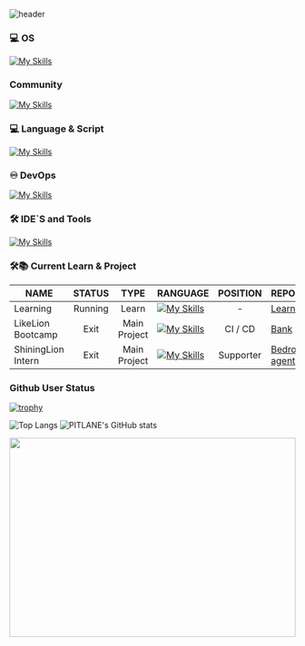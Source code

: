 ![header](https://capsule-render.vercel.app/api?type=waving&color=auto&height=300&section=header&text=Who%20am%20I&fontSize=90)

### 💻 OS
[![My Skills](https://skillicons.dev/icons?i=windows,ubuntu)](https://skillicons.dev)

### Community
[![My Skills](https://skillicons.dev/icons?i=discord)](https://skillicons.dev)

### 💻 Language & Script
[![My Skills](https://skillicons.dev/icons?i=bash,powershell,rust,go,cs,dotnet)](https://skillicons.dev)

### ♾ DevOps
[![My Skills](https://skillicons.dev/icons?i=linux,githubactions,docker,kubernetes,aws)](https://skillicons.dev)

### 🛠️ IDE`S and Tools
[![My Skills](https://skillicons.dev/icons?i=git,vscode,idea,rider)](https://skillicons.dev)
</br>

### 🛠📚 Current Learn & Project
| NAME               | STATUS  |     TYPE      | RANGUAGE                                                                                           | POSITION  | REPOSITORY                                                        |
| ------------------ | :-----: | :-----------: | -------------------------------------------------------------------------------------------------- | :-------: | ----------------------------------------------------------------- |
| Learning           | Running |     Learn     | [![My Skills](https://skillicons.dev/icons?i=go,cs,bash,powershell,linux)](https://skillicons.dev) |     -     | [Learn-Note](https://github.com/gunwoo8873/Learning.git)          |
| LikeLion Bootcamp  |  Exit   | Main Project  | [![My Skills](https://skillicons.dev/icons?i=html,css,js,rust,bash)](https://skillicons.dev)       |  CI / CD  | [Bank](https://github.com/gunwoo8873/LIKELION-BOOTCAMP)           |
| ShiningLion Intern |  Exit   | Main Project  | [![My Skills](https://skillicons.dev/icons?i=python,rust)](https://skillicons.dev)                 | Supporter | [Bedrock-agent](https://github.com/Byun-Sung-Ho/appCodeForRocket) |

### Github User Status
[![trophy](https://github-profile-trophy.vercel.app/?username=gunwoo8873&theme=discord)](https://github.com/gunwoo8873/github-profile-trophy)

![Top Langs](https://github-readme-stats.vercel.app/api/top-langs/?username=gunwoo8873&size_weight=0.5&count_weight=0.5)
![PITLANE's GitHub stats](https://github-readme-stats.vercel.app/api?username=gunwoo8873&show_icons=true&theme=ambient_gradient)

<div>
<a href="https://www.gitanimals.org/en_US?utm_medium=image&utm_source=gunwoo8873&utm_content=farm">
<img
  src="https://render.gitanimals.org/farms/gunwoo8873"
  width="100%"
  height="30%"
/>
</a>
</div>

<!--[![Ashutosh's github activity graph](https://github-readme-activity-graph.vercel.app/graph?username=gunwoo8873&theme=tokyo-night)](https://github.com/gunwoo8873/github-readme-activity-graph)-->
